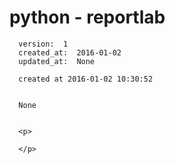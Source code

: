 
  # python - reportlab

      version:  1
      created_at:  2016-01-02
      updated_at:  None

      created at 2016-01-02 10:30:52 


      None


      <p>
      
      </p>

  